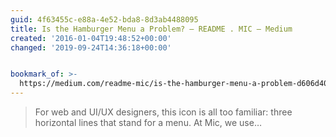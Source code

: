 ```yaml
---
guid: 4f63455c-e88a-4e52-bda8-8d3ab4488095
title: Is the Hamburger Menu a Problem? — README . MIC — Medium
created: '2016-01-04T19:48:52+00:00'
changed: '2019-09-24T14:36:18+00:00'


bookmark_of: >-
  https://medium.com/readme-mic/is-the-hamburger-menu-a-problem-d606d40a105f#.30jo4ekxw
---
```



<blockquote>For web and UI/UX designers, this icon is all too familiar: three horizontal lines that stand for a menu. At Mic, we use…</blockquote>
